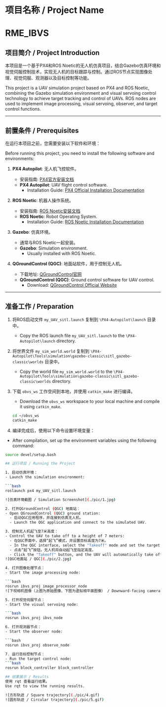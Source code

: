 

# 项目名称 / Project Name
# RME_IBVS

## 项目简介 / Project Introduction

本项目是一个基于PX4和ROS Noetic的无人机仿真项目，结合Gazebo仿真环境和视觉伺服控制技术，实现无人机的目标跟踪与控制。通过ROS节点实现图像处理、视觉伺服、观测器以及目标控制等功能。

This project is a UAV simulation project based on PX4 and ROS Noetic, combining the Gazebo simulation environment and visual servoing control technology to achieve target tracking and control of UAVs. ROS nodes are used to implement image processing, visual servoing, observer, and target control functions.

---

## 前置条件 / Prerequisites

在运行本项目之前，您需要安装以下软件和环境：

Before running this project, you need to install the following software and environments:

1. **PX4 Autopilot**: 无人机飞控软件。
   - 安装指南: [PX4官方安装文档](https://docs.px4.io/main/en/dev_setup/dev_env.html)
   - **PX4 Autopilot**: UAV flight control software.
     - Installation Guide: [PX4 Official Installation Documentation](https://docs.px4.io/main/en/dev_setup/dev_env.html)

2. **ROS Noetic**: 机器人操作系统。
   - 安装指南: [ROS Noetic安装文档](http://wiki.ros.org/noetic/Installation)
   - **ROS Noetic**: Robot Operating System.
     - Installation Guide: [ROS Noetic Installation Documentation](http://wiki.ros.org/noetic/Installation)

3. **Gazebo**: 仿真环境。
   - 通常与ROS Noetic一起安装。
   - **Gazebo**: Simulation environment.
     - Usually installed with ROS Noetic.
    
4. **QGroundControl (QGC)**: 地面站软件，用于控制无人机。
   - 下载地址: [QGroundControl官网](https://qgroundcontrol.com/)
   - **QGroundControl (QGC)**: Ground control software for UAV control.
     - Download: [QGroundControl Official Website](https://qgroundcontrol.com/)

---

## 准备工作 / Preparation

1. 将ROS启动文件 `my_UAV_sitl.launch` 复制到 `\PX4-Autopilot\launch` 目录中。
   - Copy the ROS launch file `my_UAV_sitl.launch` to the `\PX4-Autopilot\launch` directory.

2. 将世界文件 `my_sim_world.world` 复制到 `\PX4-Autopilot\Tools\simulation\gazebo-classic\sitl_gazebo-classic\worlds` 目录中。
   - Copy the world file `my_sim_world.world` to the `\PX4-Autopilot\Tools\simulation\gazebo-classic\sitl_gazebo-classic\worlds` directory.

3. 下载 `obvs_ws` 工作空间到本地，并使用 `catkin_make` 进行编译。
   - Download the `obvs_ws` workspace to your local machine and compile it using `catkin_make`.

   ```bash
   cd ~/obvs_ws
   catkin_make
   
4. 编译完成后，使用以下命令设置环境变量：
  - After compilation, set up the environment variables using the following command:
    
   ```bash
   source devel/setup.bash

## 运行项目 / Running the Project

1. 启动仿真环境：
   - Launch the simulation environment:

   ```bash
   roslaunch px4 my_UAV_sitl.launch

![仿真环境截图 / Simulation Screenshot](./pic/1.jpg)

2. 打开QGroundControl (QGC) 地面站：
   - Open QGroundControl (QGC) ground station:
     - 启动QGC应用程序，并连接到仿真无人机。
     - Launch the QGC application and connect to the simulated UAV.

3. 控制无人机起飞至7米高度：
   - Control the UAV to take off to a height of 7 meters:
     - 在QGC界面中，选择“起飞”模式，并设置目标高度为7米。
     - In the QGC interface, select the "Takeoff" mode and set the target altitude to 7 meters.
     - 点击“起飞”按钮，无人机将自动起飞至指定高度。
     - Click the "Takeoff" button, and the UAV will automatically take off to the specified altitude.
![QGC地面站 / QGC](./pic/2.jpg)

4. 打开图像处理节点：
   - Start the image processing node:

   ```bash
   rosrun ibvs_proj image_processor_node
![下视相机图像（上图为原始图像、下图为虚拟相平面图像） / Downward-facing camera images (top: raw image, bottom: virtual image plane image).](./pic/3.jpg)

5. 打开视觉伺服节点：
   - Start the visual servoing node:

   ```bash
   rosrun ibvs_proj ibvs_node

6. 打开观测器节点：
   - Start the observer node:

   ```bash
   rosrun ibvs_proj observe_node

7. 运行目标控制节点：
   - Run the target control node:
   ```bash
   rosrun block_controller block_controller

## 结果展示 / Results
使用 rqt 查看运行结果。
Use rqt to view the running results.

![方形轨迹 / Square trajectory](./pic/4.gif)
![圆形轨迹 / Circular trajectory](./pic/5.gif)
